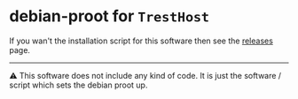 # debian-proot for ``TrestHost``
If you wan't the installation script for this software then see the [releases](https://github.com/tresthost/debian-proot/releases) page.

---

<p align="left">⚠️ This software does not include any kind of code. It is just the software / script which sets the debian proot up.</p>
